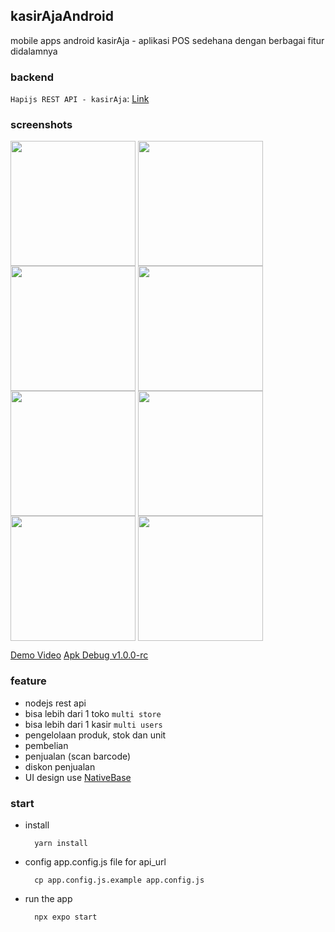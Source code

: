 ## kasirAjaAndroid 
mobile apps android kasirAja - aplikasi POS sedehana dengan berbagai fitur didalamnya

### backend
`Hapijs REST API - kasirAja`: [Link](https://github.com/ajikamaludin/hapi-kasiraja-api)

### screenshots
<div>
<img align="top" src="https://github.com/ajikamaludin/react-native-kasiraja-mobile/raw/dev/screenshots/1.jpg" width="200px">
<img align="top" src="https://github.com/ajikamaludin/react-native-kasiraja-mobile/raw/dev/screenshots/2.jpg" width="200px">
<img align="top" src="https://github.com/ajikamaludin/react-native-kasiraja-mobile/raw/dev/screenshots/3.jpg" width="200px">
<img align="top" src="https://github.com/ajikamaludin/react-native-kasiraja-mobile/raw/dev/screenshots/4.jpg" width="200px">
<img align="top" src="https://github.com/ajikamaludin/react-native-kasiraja-mobile/raw/dev/screenshots/5.jpg" width="200px">
<img align="top" src="https://github.com/ajikamaludin/react-native-kasiraja-mobile/raw/dev/screenshots/6.jpg" width="200px">
<img align="top" src="https://github.com/ajikamaludin/react-native-kasiraja-mobile/raw/dev/screenshots/7.jpg" width="200px">
<img align="top" src="https://github.com/ajikamaludin/react-native-kasiraja-mobile/raw/dev/screenshots/8.jpg" width="200px">
</div>

[Demo Video](https://www.youtube.com/watch?v=pBqVOmw8Ess)
[Apk Debug v1.0.0-rc](https://github.com/ajikamaludin/react-native-kasiraja-mobile/blob/dev/apk/kasirajaPOS-v100rc-debug.apk)

### feature
- nodejs rest api
- bisa lebih dari 1 toko `multi store`
- bisa lebih dari 1 kasir `multi users`
- pengelolaan produk, stok dan unit
- pembelian
- penjualan (scan barcode)
- diskon penjualan
- UI design use [NativeBase](https://nativebase.io/)
### start 
- install

        yarn install

- config app.config.js file for api_url

        cp app.config.js.example app.config.js

- run the app

        npx expo start
